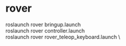 # rover

roslaunch rover bringup.launch \
roslaunch rover controller.launch \
roslaunch rover rover_teleop_keyboard.launch \
